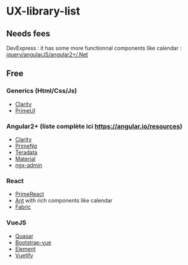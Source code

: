 # UX-library-list

## Needs fees
DevExpress : it has some more functionnal components like calendar : [jquery/angularJS/angular2+/.Net](https://js.devexpress.com/Demos/WidgetsGallery/)

## Free
### Generics (Html/Css/Js)

 * [Clarity](https://vmware.github.io/clarity/documentation)
 * [PrimeUI](https://www.primefaces.org/primeui/)
 
### Angular2+ (liste complète ici https://angular.io/resources)

 * [Clarity](https://vmware.github.io/clarity/documentation)
 * [PrimeNg](https://www.primefaces.org/primeng/#/)
 * [Teradata](https://teradata.github.io/covalent/#/components)
 * [Material](https://material.angular.io/components)
 * [ngx-admin](https://github.com/akveo/ngx-admin)
 
### React

 * [PrimeReact](https://www.primefaces.org/primereact/#/)
 * [Ant](https://ant.design/) with rich components like calendar
 * [Fabric](https://developer.microsoft.com/en-us/fabric#/components/detailslist)
 
### VueJS

 * [Quasar](http://quasar-framework.org/components/)
 * [Bootstrap-vue](https://bootstrap-vue.js.org)
 * [Element](http://element.eleme.io/#/en-US/component/)
 * [Vuetify](https://vuetifyjs.com/vuetify/quick-start)
